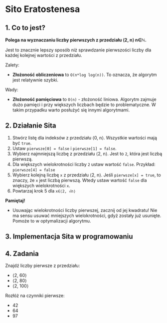 # Sito Eratostenesa

## 1. Co to jest?
**Polega na wyznaczaniu liczby pierwszych z przedziału ⟨2, n⟩ n∈ℕ.**

Jest to znacznie lepszy sposób niż sprawdzanie pierwszości liczby
dla każdej kolejnej wartości z przedziału.

Zalety:
- **Złożoność obliczeniowa** to `O(n*log log(n))`. To oznacza, że algorytm jest relatywnie szybki.

Wady:
- **Złożoność pamięciowa** to `O(n)` - złożoność liniowa. Algorytm zajmuje dużo pamięci i przy większych liczbach będzie to problematyczne. W takim przypadku warto posłużyć się innymi algorytmami. 

## 2. Działanie Sita

1. Stwórz listę dla indeksów z przedziału ⟨0, n⟩. Wszystkie wartości mają być `true`.
2. Ustaw `pierwsze[0] = false` i `pierwsze[1] = false`.
3. Wybierz najmniejszą liczbę z przedziału ⟨2, n⟩. Jest to `2`, która jest liczbą pierwszą.
4. Dla większych wielokrotności liczby `2` ustaw wartość `false`. Przykład: `pierwsze[4] = false`
5. Wybierz kolejną liczbę `x` z przedziału ⟨2, n⟩. Jeśli `pierwsze[x] = true`, to znaczy, że `x` jest liczbą pierwszą. Wtedy ustaw wartość `false` dla większych wielokrotności `x`.
6. Powtarzaj krok 5 dla `x∈⟨2, √n⟩`

**Pamiętaj!**
- Usuwając wielokrotności liczby pierwszej, zacznij od jej kwadratu! Nie ma sensu usuwać mniejszych wielokrotności, gdyż zostały już usunięte. Pomoże to w optymalizacji algorytmu.

## 3. Implementacja Sita w programowaniu

## 4. Zadania

Znajdź liczby pierwsze z przedziału:
- ⟨2, 60⟩
- ⟨2, 80⟩
- ⟨2, 100⟩

Rozłóż na czynniki pierwsze:
- 42
- 64
- 97
